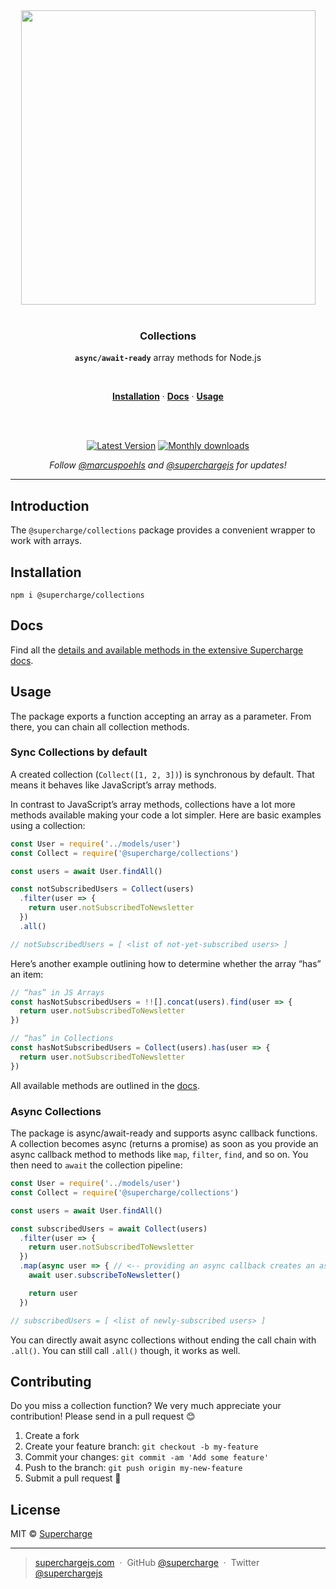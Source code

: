 <div align="center">
  <a href="https://superchargejs.com">
    <img width="471" style="max-width:100%;" src="https://superchargejs.com/images/supercharge-text.svg" />
  </a>
  <br/>
  <br/>
  <p>
    <h3>Collections</h3>
  </p>
  <p>
    <strong><code>async/await-ready</code></strong> array methods for Node.js
  </p>
  <br/>
  <p>
    <a href="#installation"><strong>Installation</strong></a> ·
    <a href="#Docs"><strong>Docs</strong></a> ·
    <a href="#usage"><strong>Usage</strong></a>
  </p>
  <br/>
  <br/>
  <p>
    <a href="https://www.npmjs.com/package/@supercharge/collections"><img src="https://img.shields.io/npm/v/@supercharge/collections.svg" alt="Latest Version"></a>
    <a href="https://www.npmjs.com/package/@supercharge/collections"><img src="https://img.shields.io/npm/dm/@supercharge/collections.svg" alt="Monthly downloads"></a>
  </p>
  <p>
    <em>Follow <a href="http://twitter.com/marcuspoehls">@marcuspoehls</a> and <a href="http://twitter.com/superchargejs">@superchargejs</a> for updates!</em>
  </p>
</div>

---

## Introduction
The `@supercharge/collections` package provides a convenient wrapper to work with arrays.


## Installation

```
npm i @supercharge/collections
```


## Docs
Find all the [details and available methods in the extensive Supercharge docs](https://superchargejs.com/docs/collections).


## Usage
The package exports a function accepting an array as a parameter. From there, you can chain all collection methods.


### Sync Collections by default
A created collection (`Collect([1, 2, 3])`) is synchronous by default. That means it behaves like JavaScript’s array methods.

In contrast to JavaScript’s array methods, collections have a lot more methods available making your code a lot simpler. Here are basic examples using a collection:

```js
const User = require('../models/user')
const Collect = require('@supercharge/collections')

const users = await User.findAll()

const notSubscribedUsers = Collect(users)
  .filter(user => {
    return user.notSubscribedToNewsletter
  })
  .all()

// notSubscribedUsers = [ <list of not-yet-subscribed users> ]
```

Here’s another example outlining how to determine whether the array “has” an item:

```js
// “has” in JS Arrays
const hasNotSubscribedUsers = !![].concat(users).find(user => {
  return user.notSubscribedToNewsletter
})

// “has” in Collections
const hasNotSubscribedUsers = Collect(users).has(user => {
  return user.notSubscribedToNewsletter
})
```

All available methods are outlined in the [docs](https://superchargejs.com/docs/collections).


### Async Collections
The package is async/await-ready and supports async callback functions. A collection becomes async (returns a promise) as soon as you provide an async callback method to methods like `map`, `filter`, `find`, and so on. You then need to `await` the collection pipeline:

```js
const User = require('../models/user')
const Collect = require('@supercharge/collections')

const users = await User.findAll()

const subscribedUsers = await Collect(users)
  .filter(user => {
    return user.notSubscribedToNewsletter
  })
  .map(async user => { // <-- providing an async callback creates an async collection that you need to `await`
    await user.subscribeToNewsletter()

    return user
  })

// subscribedUsers = [ <list of newly-subscribed users> ]
```

You can directly await async collections without ending the call chain with `.all()`. You can still call `.all()` though, it works as well.


## Contributing
Do you miss a collection function? We very much appreciate your contribution! Please send in a pull request 😊

1.  Create a fork
2.  Create your feature branch: `git checkout -b my-feature`
3.  Commit your changes: `git commit -am 'Add some feature'`
4.  Push to the branch: `git push origin my-new-feature`
5.  Submit a pull request 🚀


## License
MIT © [Supercharge](https://superchargejs.com)

---

> [superchargejs.com](https://superchargejs.com) &nbsp;&middot;&nbsp;
> GitHub [@supercharge](https://github.com/supercharge) &nbsp;&middot;&nbsp;
> Twitter [@superchargejs](https://twitter.com/superchargejs)
